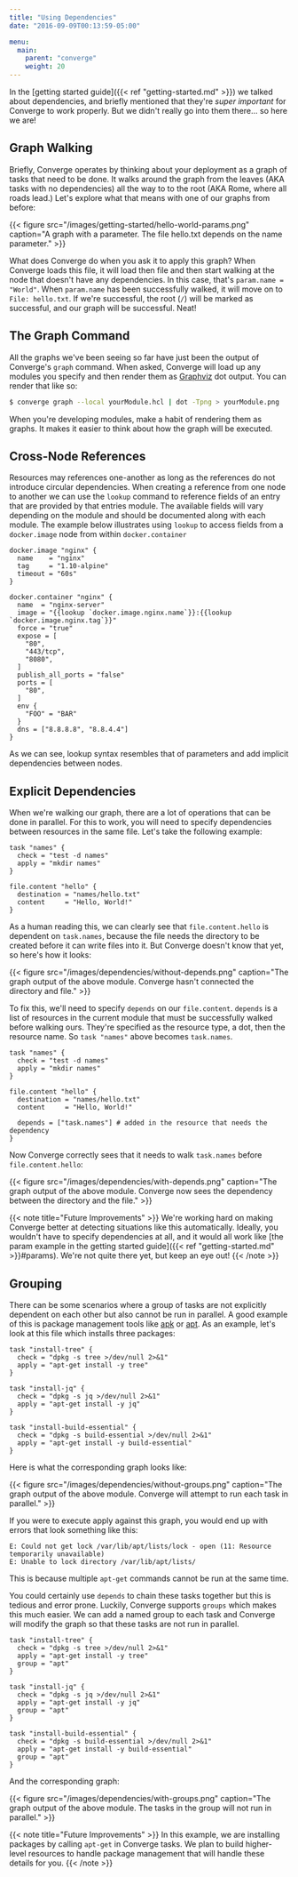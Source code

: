 ```yaml
---
title: "Using Dependencies"
date: "2016-09-09T00:13:59-05:00"

menu:
  main:
    parent: "converge"
    weight: 20
---
```


In the [getting started guide]({{< ref "getting-started.md" >}}) we talked about
dependencies, and briefly mentioned that they're *super important* for Converge
to work properly. But we didn't really go into them there&hellip; so here we
are!

## Graph Walking

Briefly, Converge operates by thinking about your deployment as a graph of tasks
that need to be done. It walks around the graph from the leaves (AKA tasks with
no dependencies) all the way to to the root (AKA Rome, where all roads lead.)
Let's explore what that means with one of our graphs from before:

{{< figure src="/images/getting-started/hello-world-params.png"
           caption="A graph with a parameter. The file hello.txt depends on the name parameter." >}}

What does Converge do when you ask it to apply this graph? When Converge loads
this file, it will load then file and then start walking at the node that
doesn't have any dependencies. In this case, that's `param.name = "World"`. When
`param.name` has been successfully walked, it will move on to `File: hello.txt`.
If we're successful, the root (`/`) will be marked as successful, and our graph
will be successful. Neat!

## The Graph Command

All the graphs we've been seeing so far have just been the output of Converge's
`graph` command. When asked, Converge will load up any modules you specify and
then render them as [Graphviz](http://graphviz.org/) dot output. You can render
that like so:

```sh
$ converge graph --local yourModule.hcl | dot -Tpng > yourModule.png
```

When you're developing modules, make a habit of rendering them as graphs. It
makes it easier to think about how the graph will be executed.

## Cross-Node References

Resources may references one-another as long as the references do not introduce
circular dependencies.  When creating a reference from one node to another we
can use the `lookup` command to reference fields of an entry that are provided
by that entries module.  The available fields will vary depending on the module
and should be documented along with each module.  The example below illustrates
using `lookup` to access fields from a `docker.image` node from within
`docker.container`

```hcl
docker.image "nginx" {
  name    = "nginx"
  tag     = "1.10-alpine"
  timeout = "60s"
}

docker.container "nginx" {
  name  = "nginx-server"
  image = "{{lookup `docker.image.nginx.name`}}:{{lookup `docker.image.nginx.tag`}}"
  force = "true"
  expose = [
    "80",
    "443/tcp",
    "8080",
  ]
  publish_all_ports = "false"
  ports = [
    "80",
  ]
  env {
    "FOO" = "BAR"
  }
  dns = ["8.8.8.8", "8.8.4.4"]
}
```

As we can see, lookup syntax resembles that of parameters and add implicit
dependencies between nodes.

## Explicit Dependencies

When we're walking our graph, there are a lot of operations that can be done in
parallel. For this to work, you will need to specify dependencies between
resources in the same file. Let's take the following example:

```hcl
task "names" {
  check = "test -d names"
  apply = "mkdir names"
}

file.content "hello" {
  destination = "names/hello.txt"
  content     = "Hello, World!"
}
```

As a human reading this, we can clearly see that `file.content.hello` is
dependent on `task.names`, because the file needs the directory to be created
before it can write files into it. But Converge doesn't know that yet, so here's
how it looks:

{{< figure src="/images/dependencies/without-depends.png"
           caption="The graph output of the above module. Converge hasn't connected the directory and file." >}}

To fix this, we'll need to specify `depends` on our `file.content`. `depends` is
a list of resources in the current module that must be successfully walked
before walking ours. They're specified as the resource type, a dot, then the
resource name. So `task "names"` above becomes `task.names`.

```hcl
task "names" {
  check = "test -d names"
  apply = "mkdir names"
}

file.content "hello" {
  destination = "names/hello.txt"
  content     = "Hello, World!"

  depends = ["task.names"] # added in the resource that needs the dependency
}
```

Now Converge correctly sees that it needs to walk `task.names` before
`file.content.hello`:

{{< figure src="/images/dependencies/with-depends.png"
           caption="The graph output of the above module. Converge now sees the dependency between the directory and the file." >}}

{{< note title="Future Improvements" >}}
We're working hard on making Converge better at detecting situations like this
automatically. Ideally, you wouldn't have to specify dependencies at all, and it
would all work like [the param example in the getting started guide]({{< ref
"getting-started.md" >}}#params). We're not quite there yet, but keep an eye
out!
{{< /note >}}

## Grouping

There can be some scenarios where a group of tasks are not explicitly dependent
on each other but also cannot be run in parallel. A good example of this is
package management tools like
[apk](http://wiki.alpinelinux.org/wiki/Alpine_Linux_package_management) or
[apt](https://wiki.debian.org/Apt). As an example, let's look at this file which
installs three packages:

```hcl
task "install-tree" {
  check = "dpkg -s tree >/dev/null 2>&1"
  apply = "apt-get install -y tree"
}

task "install-jq" {
  check = "dpkg -s jq >/dev/null 2>&1"
  apply = "apt-get install -y jq"
}

task "install-build-essential" {
  check = "dpkg -s build-essential >/dev/null 2>&1"
  apply = "apt-get install -y build-essential"
}
```

Here is what the corresponding graph looks like:

{{< figure src="/images/dependencies/without-groups.png" caption="The graph output of the above module. Converge will attempt to run each task in parallel." >}}

If you were to execute apply against this graph, you would end up with errors
that look something like this:

```shell
E: Could not get lock /var/lib/apt/lists/lock - open (11: Resource temporarily unavailable)
E: Unable to lock directory /var/lib/apt/lists/
```

This is because multiple `apt-get` commands cannot be run at the same time.

You could certainly use `depends` to chain these tasks together but this is
tedious and error prone. Luckily, Converge supports `groups` which makes this
much easier. We can add a named group to each task and Converge will modify the
graph so that these tasks are not run in parallel.

```hcl
task "install-tree" {
  check = "dpkg -s tree >/dev/null 2>&1"
  apply = "apt-get install -y tree"
  group = "apt"
}

task "install-jq" {
  check = "dpkg -s jq >/dev/null 2>&1"
  apply = "apt-get install -y jq"
  group = "apt"
}

task "install-build-essential" {
  check = "dpkg -s build-essential >/dev/null 2>&1"
  apply = "apt-get install -y build-essential"
  group = "apt"
}
```

And the corresponding graph:

{{< figure src="/images/dependencies/with-groups.png" caption="The graph output of the above module. The tasks in the group will not run in parallel." >}}

{{< note title="Future Improvements" >}}
In this example, we are installing packages by calling `apt-get` in Converge
tasks. We plan to build higher-level resources to handle package management that
will handle these details for you.
{{< /note >}}
